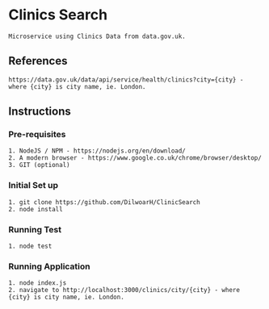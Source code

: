 # Clinics Search
```
Microservice using Clinics Data from data.gov.uk.
```
## References
```
https://data.gov.uk/data/api/service/health/clinics?city={city} - where {city} is city name, ie. London.
```
## Instructions

### Pre-requisites
```
1. NodeJS / NPM - https://nodejs.org/en/download/
2. A modern browser - https://www.google.co.uk/chrome/browser/desktop/
3. GIT (optional)
```

### Initial Set up

``` 
1. git clone https://github.com/DilwoarH/ClinicSearch
2. node install 
```


### Running Test
```
1. node test
```
### Running Application
```
1. node index.js
2. navigate to http://localhost:3000/clinics/city/{city} - where {city} is city name, ie. London.
```
